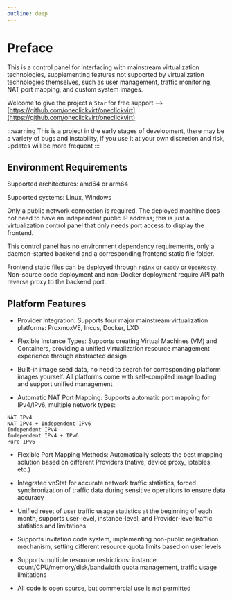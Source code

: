 ```yaml
---
outline: deep
---
```


# Preface

This is a control panel for interfacing with mainstream virtualization technologies, supplementing features not supported by virtualization technologies themselves, such as user management, traffic monitoring, NAT port mapping, and custom system images.

Welcome to give the project a ```Star``` for free support --> [https://github.com/oneclickvirt/oneclickvirt](https://github.com/oneclickvirt/oneclickvirt)

:::warning
This is a project in the early stages of development, there may be a variety of bugs and instability, if you use it at your own discretion and risk, updates will be more frequent
:::

## Environment Requirements

Supported architectures: amd64 or arm64

Supported systems: Linux, Windows

Only a public network connection is required. The deployed machine does not need to have an independent public IP address; this is just a virtualization control panel that only needs port access to display the frontend.

This control panel has no environment dependency requirements, only a daemon-started backend and a corresponding frontend static file folder.

Frontend static files can be deployed through ```nginx``` or ```caddy``` or ```OpenResty```. Non-source code deployment and non-Docker deployment require API path reverse proxy to the backend port.

## Platform Features

- Provider Integration: Supports four major mainstream virtualization platforms: ProxmoxVE, Incus, Docker, LXD

- Flexible Instance Types: Supports creating Virtual Machines (VM) and Containers, providing a unified virtualization resource management experience through abstracted design

- Built-in image seed data, no need to search for corresponding platform images yourself. All platforms come with self-compiled image loading and support unified management

- Automatic NAT Port Mapping: Supports automatic port mapping for IPv4/IPv6, multiple network types:

```
NAT IPv4
NAT IPv4 + Independent IPv6
Independent IPv4
Independent IPv4 + IPv6
Pure IPv6
```

- Flexible Port Mapping Methods: Automatically selects the best mapping solution based on different Providers (native, device proxy, iptables, etc.)

- Integrated vnStat for accurate network traffic statistics, forced synchronization of traffic data during sensitive operations to ensure data accuracy

- Unified reset of user traffic usage statistics at the beginning of each month, supports user-level, instance-level, and Provider-level traffic statistics and limitations

- Supports invitation code system, implementing non-public registration mechanism, setting different resource quota limits based on user levels

- Supports multiple resource restrictions: instance count/CPU/memory/disk/bandwidth quota management, traffic usage limitations

- All code is open source, but commercial use is not permitted